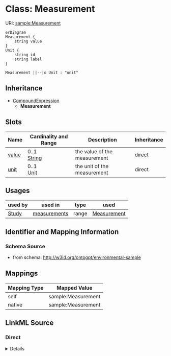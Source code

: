 # Class: Measurement



URI: [sample:Measurement](http://w3id.org/ontogpt/environmental-sample/Measurement)


```mermaid
erDiagram
Measurement {
    string value  
}
Unit {
    string id  
    string label  
}

Measurement ||--|o Unit : "unit"

```




## Inheritance
* [CompoundExpression](CompoundExpression.md)
    * **Measurement**



## Slots

| Name | Cardinality and Range | Description | Inheritance |
| ---  | --- | --- | --- |
| [value](value.md) | 0..1 <br/> [String](String.md) | the value of the measurement | direct |
| [unit](unit.md) | 0..1 <br/> [Unit](Unit.md) | the unit of the measurement | direct |





## Usages

| used by | used in | type | used |
| ---  | --- | --- | --- |
| [Study](Study.md) | [measurements](measurements.md) | range | [Measurement](Measurement.md) |






## Identifier and Mapping Information







### Schema Source


* from schema: http://w3id.org/ontogpt/environmental-sample





## Mappings

| Mapping Type | Mapped Value |
| ---  | ---  |
| self | sample:Measurement |
| native | sample:Measurement |





## LinkML Source

<!-- TODO: investigate https://stackoverflow.com/questions/37606292/how-to-create-tabbed-code-blocks-in-mkdocs-or-sphinx -->

### Direct

<details>
```yaml
name: Measurement
from_schema: http://w3id.org/ontogpt/environmental-sample
rank: 1000
is_a: CompoundExpression
attributes:
  value:
    name: value
    description: the value of the measurement
    from_schema: http://w3id.org/ontogpt/environmental-sample
    rank: 1000
  unit:
    name: unit
    description: the unit of the measurement
    from_schema: http://w3id.org/ontogpt/environmental-sample
    rank: 1000
    range: Unit

```
</details>

### Induced

<details>
```yaml
name: Measurement
from_schema: http://w3id.org/ontogpt/environmental-sample
rank: 1000
is_a: CompoundExpression
attributes:
  value:
    name: value
    description: the value of the measurement
    from_schema: http://w3id.org/ontogpt/environmental-sample
    rank: 1000
    alias: value
    owner: Measurement
    domain_of:
    - Measurement
    range: string
  unit:
    name: unit
    description: the unit of the measurement
    from_schema: http://w3id.org/ontogpt/environmental-sample
    rank: 1000
    alias: unit
    owner: Measurement
    domain_of:
    - Measurement
    range: Unit

```
</details>